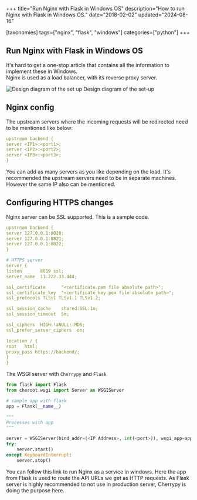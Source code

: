 +++
title="Run Nginx with Flask in Windows OS"
description="How to run Nginx with Flask in Windows OS."
date="2018-02-02"
updated="2024-08-16"

[taxonomies]
tags=["nginx", "flask", "windows"]
categories=["python"]
+++

## Run Nginx with Flask in Windows OS

It's hard to get a one-stop article that contains all the information to implement these in Windows.  
Nginx is used as a load balancer, with its reverse proxy server.

![Design diagram of the set up](https://cdn.hashnode.com/res/hashnode/image/upload/v1629634630291/ija5NZR2t.png)
Design diagram of the set-up

## Nginx config

The upstream servers where the incoming requests will be redirected need to be mentioned like below:

```yml
upstream backend {
server <IP1>:<port1>;
server <IP2>:<port2>;
server <IP3>:<port3>;
}
```

You can add as many servers as you like depending on the load. It's recommended the upstream servers need to be in separate machines. However the same IP also can be mentioned.

## Configuring HTTPS changes

Nginx server can be SSL supported. This is a sample code.

```yml
upstream backend {
server 127.0.0.1:8020;
server 127.0.0.1:8021;
server 127.0.0.1:8022;
}
```

```yaml
# HTTPS server
server {
listen       8019 ssl;
server_name  11.222.33.444;

ssl_certificate      "<certificate.pem file absolute path>";
ssl_certificate_key  "<certificate_key.pem file absolute path>";
ssl_protocols TLSv1 TLSv1.1 TLSv1.2;

ssl_session_cache    shared:SSL:1m;
ssl_session_timeout  5m;

ssl_ciphers  HIGH:!aNULL:!MD5;
ssl_prefer_server_ciphers  on;

location / {
root   html;
proxy_pass https://backend/;
}
}
```

The WSGI server with `Cherrypy` and `Flask`

```python
from flask import Flask
from cheroot.wsgi import Server as WSGIServer

# sample app with flask
app = Flask(__name__)

"""
Processes with app
"""

server = WSGIServer(bind_addr=(<IP Address>, int(<port>)), wsgi_app=app, numthreads=100)
try:
    server.start()
except KeyboardInterrupt:
    server.stop()
```

You can follow this link to run Nginx as a service in windows.
Here the app from Flask is used to route the API URLs we get as HTTP requests. As Flask server is highly recommended to not use in production server, Cherrypy is doing the purpose here.
